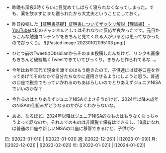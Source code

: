 - 昨晩も深夜3時くらいに目覚めてしばらく寝られなくなってしまった。でも、薬を飲まずにまた寝られたから大丈夫ということにしておく。
- 昨日投稿した[【証明書基礎】証明書についてザックリ解説【理論編】 - YouTube](https://www.youtube.com/watch?v=TtJvwxm8lGU)は私のチャンネルとしてはそれなりに反応が良かったです。元日からこんな勉強コンテンツをきちんと見てくれる人がいるとは思ってなかったのでびっくり。
  ![[Pasted image 20230102095103.png]]

- ひとつ前のTweetはObsidianからそのまま投稿したんだけど、リンクも画像もきちんと破綻無くTweetできていてびっくり。きちんと作られてるな…。
- 今年はお年玉代で現金を渡すのはもう飽きたので、子供達には証券口座を作ってあげてそのなかで自分たちなりに運用させるようにしようと思う。普通の口座で税金でもっていかれるのもあほらしいのでとりあえずジュニアNISAでいいのかな？
- 今作るのはとりあえずジュニアNISAでよさそうだけど、2024年以降未成年のNISAの仕組みがどうなるのかがよくわからないな。
- ああ、なるほど。2024年以降はジュニアNISA的なものはもうなくなっちゃうよって話なのか。それまでのものは非課税で保有はできるし、18歳になれば普通の口座や新しいNISAの口座に移管できるけど、子供がひ

日: [[2023-01-01]] | [[2023-01-03]]
週: [[2022-12-26]] | [[2023-01-09]]
月: [[2022-12-02]] | [[2023-02-02]]
年: [[2022-01-02]] | [[2024-01-02]]